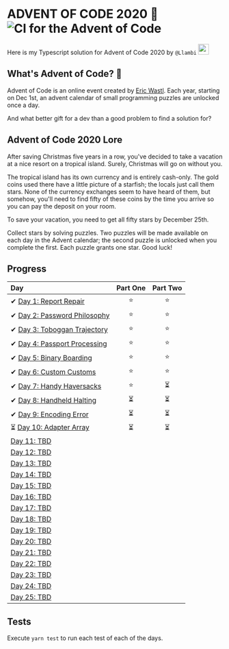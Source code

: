 # ADVENT OF CODE 2020 🎄 ![CI for the Advent of Code](https://github.com/Llambi/advent-of-code-2020/workflows/CI%20for%20the%20Advent%20of%20Code/badge.svg)

Here is my Typescript solution for Advent of Code 2020 by `@Llambi` <a href="https://twitter.com/HugoXF"><img src="https://img.shields.io/badge/twitter-%231DA1F2.svg?&style=for-the-badge&logo=twitter&logoColor=white" height=25></a>

## What's Advent of Code? 🤔

Advent of Code is an online event created by [Eric Wastl](https://twitter.com/ericwastl). Each year, starting on Dec 1st, an advent calendar of small programming puzzles are unlocked once a day.

And what better gift for a dev than a good problem to find a solution for?

## Advent of Code 2020 Lore

After saving Christmas five years in a row, you've decided to take a vacation at a nice resort on a tropical island. Surely, Christmas will go on without you.

The tropical island has its own currency and is entirely cash-only. The gold coins used there have a little picture of a starfish; the locals just call them stars. None of the currency exchanges seem to have heard of them, but somehow, you'll need to find fifty of these coins by the time you arrive so you can pay the deposit on your room.

To save your vacation, you need to get all fifty stars by December 25th.

Collect stars by solving puzzles. Two puzzles will be made available on each day in the Advent calendar; the second puzzle is unlocked when you complete the first. Each puzzle grants one star. Good luck!

## Progress

| Day                                                                                                | Part One | Part Two |
| :------------------------------------------------------------------------------------------------- | :------: | :------: |
| ✔ [Day 1: Report Repair](https://github.com/Llambi/advent-of-code-2020/tree/main/src/day-01)       |   ⭐️    |   ⭐️    |
| ✔ [Day 2: Password Philosophy](https://github.com/Llambi/advent-of-code-2020/tree/main/src/day-02) |   ⭐️    |   ⭐️    |
| ✔ [Day 3: Toboggan Trajectory](https://github.com/Llambi/advent-of-code-2020/tree/main/src/day-03) |   ⭐️    |   ⭐️    |
| ✔ [Day 4: Passport Processing](https://github.com/Llambi/advent-of-code-2020/tree/main/src/day-04) |   ⭐️    |   ⭐️    |
| ✔ [Day 5: Binary Boarding](https://github.com/Llambi/advent-of-code-2020/tree/main/src/day-05)     |   ⭐️    |   ⭐️    |
| ✔ [Day 6: Custom Customs](https://github.com/Llambi/advent-of-code-2020/tree/main/src/day-06)      |   ⭐️    |   ⭐️    |
| ✔ [Day 7: Handy Haversacks](https://github.com/Llambi/advent-of-code-2020/tree/main/src/day-07)    |   ⭐️    |    ⏳    |
| ✔ [Day 8: Handheld Halting](https://github.com/Llambi/advent-of-code-2020/tree/main/src/day-08)    |    ⏳    |    ⏳    |
| ✔ [Day 9: Encoding Error](https://github.com/Llambi/advent-of-code-2020/tree/main/src/day-09)      |    ⏳    |    ⏳    |
| ⏳ [Day 10: Adapter Array](https://github.com/Llambi/advent-of-code-2020/tree/main/src/day-10)     |    ⏳    |    ⏳    |
| [Day 11: TBD]()                                                                                    |          |          |
| [Day 12: TBD]()                                                                                    |          |          |
| [Day 13: TBD]()                                                                                    |          |          |
| [Day 14: TBD]()                                                                                    |          |          |
| [Day 15: TBD]()                                                                                    |          |          |
| [Day 16: TBD]()                                                                                    |          |          |
| [Day 17: TBD]()                                                                                    |          |          |
| [Day 18: TBD]()                                                                                    |          |          |
| [Day 19: TBD]()                                                                                    |          |          |
| [Day 20: TBD]()                                                                                    |          |          |
| [Day 21: TBD]()                                                                                    |          |          |
| [Day 22: TBD]()                                                                                    |          |          |
| [Day 23: TBD]()                                                                                    |          |          |
| [Day 24: TBD]()                                                                                    |          |          |
| [Day 25: TBD]()                                                                                    |          |          |

## Tests

Execute `yarn test` to run each test of each of the days.
